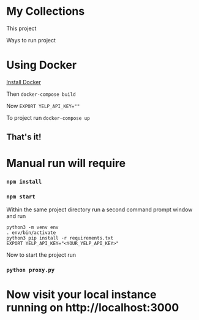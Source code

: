 # My Collections

This project

Ways to run project

# Using Docker
[Install Docker](https://docs.docker.com/get-docker)

Then
`docker-compose build`

Now
`EXPORT YELP_API_KEY=""`

To project run
`docker-compose up`
## That's it!

# Manual run will require


### `npm install`
### `npm start`

Within the same project directory run a second command prompt window and run

```
python3 -m venv env
. env/bin/activate
python3 pip install -r requirements.txt
EXPORT YELP_API_KEY="<YOUR_YELP_API_KEY>"
```

Now to start the project run
### `python proxy.py`


# Now visit your local instance running on http://localhost:3000

